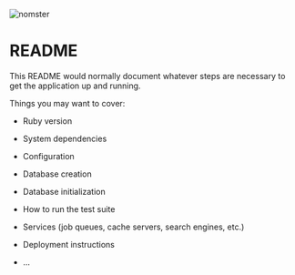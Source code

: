 ![nomster](https://user-images.githubusercontent.com/57646605/73899652-dbc72100-4852-11ea-8513-364e36c6b379.JPG)

# README

This README would normally document whatever steps are necessary to get the
application up and running.

Things you may want to cover:

* Ruby version

* System dependencies

* Configuration

* Database creation

* Database initialization

* How to run the test suite

* Services (job queues, cache servers, search engines, etc.)

* Deployment instructions

* ...
